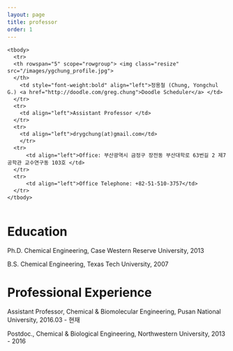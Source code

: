 ```yaml
---
layout: page
title: professor
order: 1
---
```

<style type="text/css">
img.resize {
  max-width:50%;
  height:50%;
  align:left;
  margin-left: auto;
}
</style>

<table>
  <col>
  <col>
  <colgroup span="2"></colgroup>
  <thead>
  </thead>

    <tbody>
      <tr>
      <th rowspan="5" scope="rowgroup"> <img class="resize" src="/images/ygchung_profile.jpg">
      </th>
        <td style="font-weight:bold" align="left">정용철 (Chung, Yongchul G.) <a href="http://doodle.com/greg.chung">Doodle Scheduler</a> </td>
      </tr>
      <tr>
        <td align="left">Assistant Professor </td>
      </tr>
      <tr>
        <td align="left">drygchung(at)gmail.com</td>
        </tr>
      <tr>
          <td align="left">Office: 부산광역시 금정구 장전동 부산대학로 63번길 2 제7공학관 교수연구동 103호 </td>
      </tr>
      <tr>
          <td align="left">Office Telephone: +82-51-510-3757</td>
      </tr>
    </tbody>

</table>

# Education
Ph.D. Chemical Engineering, Case Western Reserve University, 2013

B.S. Chemical Engineering, Texas Tech University, 2007

# Professional Experience
Assistant Professor, Chemical & Biomolecular Engineering, Pusan National University, 2016.03 - 현재

Postdoc., Chemical & Biological Engineering, Northwestern University, 2013 - 2016
